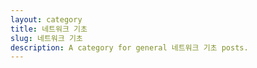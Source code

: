 ```yaml
---
layout: category
title: 네트워크 기초
slug: 네트워크 기초
description: A category for general 네트워크 기초 posts.
---
```


